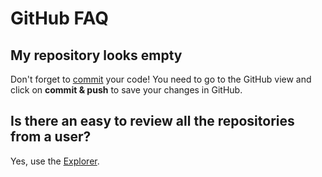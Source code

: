# GitHub FAQ

## My repository looks empty

Don't forget to [commit](/github/commit) your code! You need to go to the GitHub view and click
on **commit & push** to save your changes in GitHub.

## Is there an easy to review all the repositories from a user?

Yes, use the [Explorer](/github/explorer).